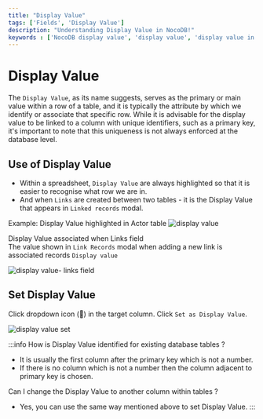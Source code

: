 ```yaml
---
title: "Display Value"
tags: ['Fields', 'Display Value']
description: "Understanding Display Value in NocoDB!"
keywords : ['NocoDB display value', 'display value', 'display value in nocoDB', 'display value in nocoDB']
---
```


# Display Value

The `Display Value`, as its name suggests, serves as the primary or main value within a row of a table, and it is typically the attribute by which we identify or associate that specific row. While it is advisable for the display value to be linked to a column with unique identifiers, such as a primary key, it's important to note that this uniqueness is not always enforced at the database level.

## Use of Display Value
- Within a spreadsheet, `Display Value` are always highlighted so that it is easier to recognise what row we are in.
- And when `Links` are created between two tables - it is the Display Value that appears in `Linked records` modal.

Example: 
Display Value highlighted in Actor table
![display value](/img/v2/fields/display-value.png)

Display Value associated when Links field  
The value shown in `Link Records` modal when adding a new link is associated records `Display value`  
  
![display value- links field](/img/v2/fields/display-value-in-linked-record.png)


## Set Display Value
Click dropdown icon (🔽) in the target column. Click `Set as Display Value`.  
  
![display value set](/img/v2/fields/set-as-display-value.png)

:::info
How is Display Value identified for existing database tables ?
- It is usually the first column after the primary key which is not a number.
- If there is no column which is not a number then the column adjacent to primary key is chosen.

Can I change the Display Value to another column within tables ?
- Yes, you can use the same way mentioned above to set Display Value.
::: 
